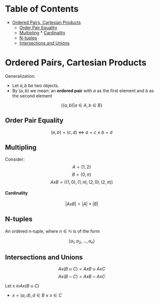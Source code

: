# Table of Contents 

<!-- vim-markdown-toc GFM -->

* [Ordered Pairs, Cartesian Products](#ordered-pairs-cartesian-products)
    * [Order Pair Equality](#order-pair-equality)
    * [Multipling](#multipling)
            * [Cardinality](#cardinality)
    * [N-tuples](#n-tuples)
    * [Intersections and Unions](#intersections-and-unions)

<!-- vim-markdown-toc -->
# Ordered Pairs, Cartesian Products
Generalization:
* Let $a,b$ be two objects.
* By $(a,b)$ we mean: an **ordered pair** with $a$ as the first element and $b$ as the second element

$$\{(a,b)|a \in A, b \in B\}$$

## Order Pair Equality 
$$(a,b) = (c,d) \iff a=c \land b=d$$

## Multipling 

Consider: 
$$A = \{1,2\}$$
$$B = \{0, \pi\}$$
$$A x B = \{(1,0), (1, \pi), (2,0), (2,\pi) \}$$

#### Cardinality 
$$|A x B| = |A|*|B|$$

## N-tuples

An ordered n-tuple, where $n \in \mathbb{N}$ is of the form 

$$(a_1, a_2, ..., a_n)$$

## Intersections and Unions
$$A x (B \cup C) = A x B \cup A x C$$
$$ A x (B \cap C) = A x B \cap A x C$$

Let $x \ in A x (B \cup C)$
* $x = (a,d), d \in B \lor x \in C$
